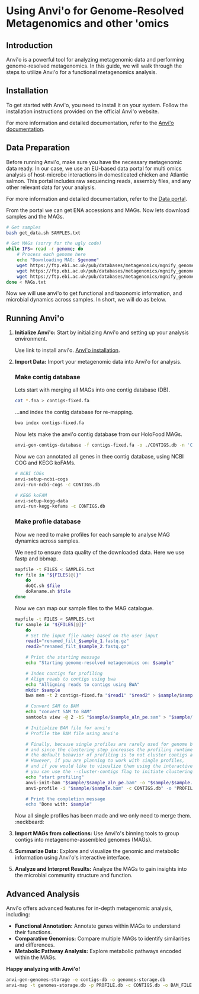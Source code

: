 # Using Anvi'o for Genome-Resolved Metagenomics and other 'omics

## Introduction
Anvi'o is a powerful tool for analyzing metagenomic data and performing genome-resolved metagenomics. In this guide, we will walk through the steps to utilize Anvi'o for a functional metagenomics analysis.

## Installation
To get started with Anvi'o, you need to install it on your system. Follow the installation instructions provided on the official Anvi'o website.

For more information and detailed documentation, refer to the [Anvi'o documentation](https://merenlab.org/software/anvio/).

## Data Preparation
Before running Anvi'o, make sure you have the necessary metagenomic data ready. In our case, we use an EU-based data portal for multi omics analysis of host-microbe interactions in domesticated chicken and Atlantic salmon. This portal includes raw sequencing reads, assembly files, and any other relevant data for your analysis.

For more information and detailed documentation, refer to the [Data portal](https://www.holofooddata.org/).

From the portal we can get ENA accessions and MAGs. Now lets download samples and the MAGs.

```bash
# Get samples
bash get_data.sh SAMPLES.txt

# Get MAGs (sorry for the ugly code)
while IFS= read -r genome; do
    # Process each genome here 
    echo "Downloading MAG: $genome"
    wget https://ftp.ebi.ac.uk/pub/databases/metagenomics/mgnify_genomes/non-model-fish-gut/v2.0/species_catalogue/MGYG0003075/"$genome"/genome/"$genome".fna
    wget https://ftp.ebi.ac.uk/pub/databases/metagenomics/mgnify_genomes/non-model-fish-gut/v2.0/species_catalogue/MGYG0002995/"$genome"/genome/"$genome".fna
    wget https://ftp.ebi.ac.uk/pub/databases/metagenomics/mgnify_genomes/non-model-fish-gut/v2.0/species_catalogue/MGYG0002996/"$genome"/genome/"$genome".fna
done < MAGs.txt
```

Now we will use anvi'o to get functional and taxonomic information, and microbial dynamics across samples. In short, we will do as below.
## Running Anvi'o
1. **Initialize Anvi'o:** Start by initializing Anvi'o and setting up your analysis environment.

    Use link to install anvi'o. [Anvi'o installation](https://anvio.org/install/).

2. **Import Data:** Import your metagenomic data into Anvi'o for analysis.

    ### Make contig database
    Lets start with merging all MAGs into one contig database (DB).
    ```bash
    cat *.fna > contigs-fixed.fa
    ```
    ...and index the contig database for re-mapping.
    ```bash
    bwa index contigs-fixed.fa
    ```
    Now lets make the anvi'o contig database from our HoloFood MAGs.
    ```bash
    anvi-gen-contigs-database -f contigs-fixed.fa -o ./CONTIGS.db -n 'CONTIG DB for HoloFood MAGs'
    ```
    Now we can annotated all genes in thee contig database, using NCBI COG and KEGG koFAMs.
    ```bash
    # NCBI COGs
    anvi-setup-ncbi-cogs
    anvi-run-ncbi-cogs -c CONTIGS.db

    # KEGG koFAM
    anvi-setup-kegg-data
    anvi-run-kegg-kofams -c CONTIGS.db
    ```

    ### Make profile database
    
    Now we need to make profiles for each sample to analyse MAG dynamics across samples.

    We need to ensure data quality of the downloaded data. Here we use fastp and bbmap. 

    ```bash
    mapfile -t FILES < SAMPLES.txt
    for file in "${FILES[@]}"
        do
        doQC.sh $file
        doRename.sh $file
    done
    ```

    Now we can map our sample files to the MAG catalogue. 

    ```bash    
    mapfile -t FILES < SAMPLES.txt
    for sample in "${FILES[@]}"
        do    
        # Set the input file names based on the user input
        read1="renamed_filt_$sample_1.fastq.gz"
        read2="renamed_filt_$sample_2.fastq.gz"

        # Print the starting message
        echo "Starting genome-resolved metagenomics on: $sample"

        # Index contigs for profiling
        # Align reads to contigs using bwa
        echo "Alligning reads to contigs using BWA"
        mkdir $sample
        bwa mem -t 2 contigs-fixed.fa "$read1" "$read2" > $sample/$sample_aln_pe.sam

        # Convert SAM to BAM
        echo "convert SAM to BAM"
        samtools view -@ 2 -bS "$sample/$sample_aln_pe.sam" > "$sample/$sample_aln_pe.bam"

        # Initialize BAM file for anvi'o
        # Profile the BAM file using anvi'o

        # Finally, because single profiles are rarely used for genome binning or visualization,
        # and since the clustering step increases the profiling runtime for no good reason,
        # the default behavior of profiling is to not cluster contigs automatically.
        # However, if you are planning to work with single profiles,
        # and if you would like to visualize them using the interactive interface without any merging,
        # you can use the --cluster-contigs flag to initiate clustering of contigs.
        echo "start profiling"
        anvi-init-bam "$sample/$sample_aln_pe.bam" -o "$sample/$sample.bam"
        anvi-profile -i "$sample/$sample.bam" -c CONTIGS.db" -o "PROFILES/$sample/" -T 2 --cluster-contigs

        # Print the completion message
        echo "Done with: $sample"
    ```

    Now all single profiles has been made and we only need to merge them. :neckbeard:

3. **Import MAGs from collections:** Use Anvi'o's binning tools to group contigs into metagenome-assembled genomes (MAGs).
4. **Summarize Data:** Explore and visualize the genomic and metabolic information using Anvi'o's interactive interface.
5. **Analyze and Interpret Results:** Analyze the MAGs to gain insights into the microbial community structure and function.

## Advanced Analysis
Anvi'o offers advanced features for in-depth metagenomic analysis, including:
- **Functional Annotation:** Annotate genes within MAGs to understand their functions.
- **Comparative Genomics:** Compare multiple MAGs to identify similarities and differences.
- **Metabolic Pathway Analysis:** Explore metabolic pathways encoded within the MAGs.

__Happy analyzing with Anvi'o!__


```bash
anvi-gen-genomes-storage -e contigs-db -o genomes-storage.db
anvi-map -t genomes-storage.db -p PROFILE.db -c CONTIGS.db -o BAM_FILE.bam
```